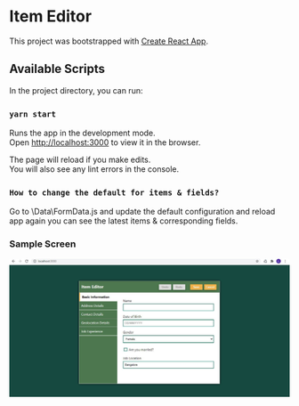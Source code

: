 # Item Editor

This project was bootstrapped with [Create React App](https://github.com/facebook/create-react-app).

## Available Scripts

In the project directory, you can run:

### `yarn start`

Runs the app in the development mode.\
Open [http://localhost:3000](http://localhost:3000) to view it in the browser.

The page will reload if you make edits.\
You will also see any lint errors in the console.


### `How to change the default for items & fields?`

Go to \Data\FormData.js and update the default configuration and reload app again you can see the latest items & corresponding fields.


### Sample Screen

![alt text](https://github.com/LibuMathew/react-editor/blob/main/capture/form-init.JPG)

